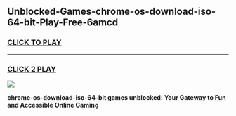
## Unblocked-Games-chrome-os-download-iso-64-bit-Play-Free-6amcd
<h3>
<a href="https://premium76.site?title=chrome-os-download-iso-64-bit&ref=17A">CLICK TO PLAY</a></h3>
<hr>

<h3>
<a href="https://premium76.site?title=chrome-os-download-iso-64-bit&ref=17A">CLICK 2 PLAY</a>
  
</h3>

<a href="https://premium76.site?title=chrome-os-download-iso-64-bit&ref=17A"><img src="https://clearcache.store/games.png"></a>


**chrome-os-download-iso-64-bit games unblocked: Your Gateway to Fun and Accessible Online Gaming**
